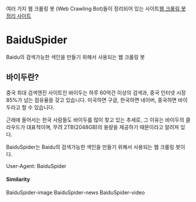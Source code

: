 여러 가지 웹 크롤링 봇 (Web Crawling Bot)들이 정리되어 있는 사이트[웹 크롤링 봇 정리 사이트](https://pitsec.tistory.com/49)

# BaiduSpider
Baidu의 검색가능한 색인을 만들기 위해서 사용되는 웹 크롤링 봇

## 바이두란? 
중국 최대 검색엔진 사이트인 바이두는 하루 60억건 이상의 검색과, 중국 인터넷 시장 85%가 넘는 점유율을 갖고 있습니다.
미국하면 구글, 한국하면 네이버, 중국하면 바이두라고 할 수 있습니다.

근래에 들어서는 한국 사람들도 바이두를 많이 찾고 있는 추세로, 그 이유는 바이두의 클라우드가 대표적이며, 무려 2TB(2048GB)의 용량을
제공하기 때문이라고 알려져 있다.   

BaiduSpider는 Baidu의 검색가능한 색인을 만들기 위해서 사용되는 웹 크롤링 봇이다.

User-Agent: BaiduSpider
#### Similarity
BaiduSpider-image
BaiduSpider-news
BaiduSpider-video
